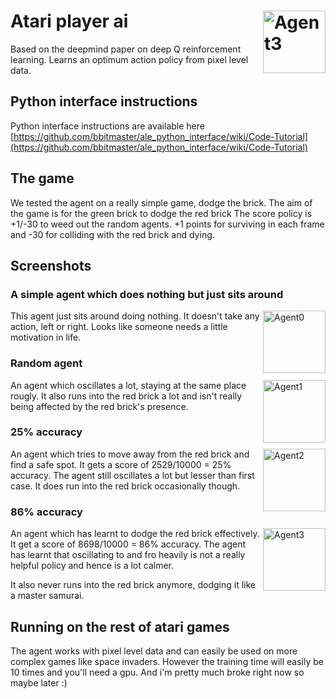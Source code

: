 # Atari player ai <img src="https://cloud.githubusercontent.com/assets/890250/14069263/4a602094-f4b5-11e5-8a0e-63a236134841.gif" alt="Agent3" height="100" align="right"/>
Based on the deepmind paper on deep Q reinforcement learning. Learns an optimum action policy from pixel level data.

## Python interface instructions
Python interface instructions are available here
[https://github.com/bbitmaster/ale_python_interface/wiki/Code-Tutorial](https://github.com/bbitmaster/ale_python_interface/wiki/Code-Tutorial)

## The game
We tested the agent on a really simple game, dodge the brick. The aim of the game is for the green brick to dodge the red brick
The score policy is +1/-30 to weed out the random agents. +1 points for surviving in each frame and -30 for colliding with the red brick and dying.

## Screenshots

### A simple agent which does nothing but just sits around
<img src="https://cloud.githubusercontent.com/assets/890250/14069266/4a6c3ce4-f4b5-11e5-8d87-803b27795cee.gif" alt="Agent0" height="100" align="right"/>
This agent just sits around doing nothing. It doesn't take any action, left or right. Looks like someone needs a little motivation in life.

### Random agent
<img src="https://cloud.githubusercontent.com/assets/890250/14069265/4a6bc84a-f4b5-11e5-8f3d-f00cadc44013.gif" alt="Agent1" height="100" align="right"/>
An agent which oscillates a lot, staying at the same place rougly. It also runs into the red brick a lot and isn't really being affected by the red brick's presence.

### 25% accuracy
<img src="https://cloud.githubusercontent.com/assets/890250/14069264/4a63e86e-f4b5-11e5-9732-e26c0ada86d5.gif" alt="Agent2" height="100" align="right"/>
An agent which tries to move away from the red brick and find a safe spot. It gets a score of 2529/10000 = 25% accuracy. The agent still oscillates a lot but lesser than first case. It does run into the red brick occasionally though.

### 86% accuracy
<img src="https://cloud.githubusercontent.com/assets/890250/14069263/4a602094-f4b5-11e5-8a0e-63a236134841.gif" alt="Agent3" height="100" align="right"/>
An agent which has learnt to dodge the red brick effectively. It get a score of 8698/10000 = 86% accuracy. The agent has learnt that oscillating to and fro heavily is not a really helpful policy and hence is a lot calmer.

It also never runs into the red brick anymore, dodging it like a master samurai.

## Running on the rest of atari games
The agent works with pixel level data and can easily be used on more complex games like space invaders. However the training time will easily be 10 times and you'll need a gpu. And i'm pretty much broke right now so maybe later :)
